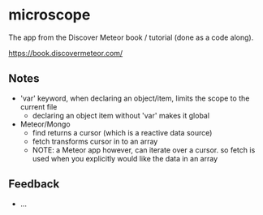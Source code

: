 # microscope
The app from the Discover Meteor book / tutorial (done as a  code along).

https://book.discovermeteor.com/

## Notes
* 'var' keyword, when declaring an object/item, limits the scope to the current file
    - declaring an object item without 'var' makes it global
* Meteor/Mongo
    - find returns a cursor (which is a reactive data source)
    - fetch transforms cursor in to an array
    - NOTE: a Meteor app however, can iterate over a cursor. so fetch is used when you explicitly would like the data in an array

## Feedback
* ...
